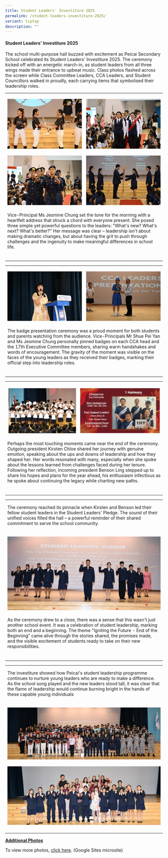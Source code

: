 ```yaml
---
title: Student Leaders' Investiture 2025
permalink: /student-leaders-investiture-2025/
variant: tiptap
description: ""
---
```

<h4><strong>Student Leaders' Investiture 2025</strong></h4>
<p>The school multi-purpose hall buzzed with excitement as Peicai Secondary
School celebrated its Student Leaders' Investiture 2025. The ceremony kicked
off with an energetic march-in, as student leaders from all three wings
made their entrance to upbeat music. Class photos flashed across the screen
while Class Committee Leaders, CCA Leaders, and Student Councillors walked
in proudly, each carrying items that symbolised their leadership roles.</p>
<table style="minWidth: 50px">
<colgroup>
<col>
<col>
</colgroup>
<tbody>
<tr>
<th rowspan="1" colspan="1">
<p></p>
<div class="isomer-image-wrapper">
<img style="width: 100%" height="auto" width="100%" alt="" src="/images/Announcement/Investiture_2025_1.jpg">
</div>
</th>
<th rowspan="1" colspan="1">
<p></p>
<div class="isomer-image-wrapper">
<img style="width: 100%" height="auto" width="100%" alt="" src="/images/Announcement/Investiture_2025_2.jpg">
</div>
</th>
</tr>
<tr>
<td rowspan="1" colspan="1">
<p></p>
<div class="isomer-image-wrapper">
<img style="width: 100%" height="auto" width="100%" alt="" src="/images/Announcement/Investiture_2025_3.jpg">
</div>
</td>
<td rowspan="1" colspan="1">
<p></p>
<div class="isomer-image-wrapper">
<img style="width: 100%" height="auto" width="100%" alt="" src="/images/Announcement/Investiture_2025_4.jpg">
</div>
</td>
</tr>
<tr>
<td rowspan="1" colspan="2">
<p>Vice-Principal Ms Jesmine Chung set the tone for the morning with a heartfelt
address that struck a chord with everyone present. She posed three simple
yet powerful questions to the leaders: "What's new? What's next? What's
better?" Her message was clear – leadership isn't about making dramatic
changes, but about having the grit to push through challenges and the ingenuity
to make meaningful differences in school life.</p>
</td>
</tr>
<tr>
<td rowspan="1" colspan="2">
<p></p>
</td>
</tr>
</tbody>
</table>
<p></p>
<table style="minWidth: 50px">
<colgroup>
<col>
<col>
</colgroup>
<tbody>
<tr>
<th rowspan="1" colspan="1">
<p></p>
<div class="isomer-image-wrapper">
<img style="width: 100%" height="auto" width="100%" alt="" src="/images/Announcement/Investiture_2025_5.jpg">
</div>
</th>
<th rowspan="1" colspan="1">
<p></p>
<div class="isomer-image-wrapper">
<img style="width: 100%" height="auto" width="100%" alt="" src="/images/Announcement/Investiture_2025_6.jpg">
</div>
</th>
</tr>
<tr>
<td rowspan="1" colspan="2">
<p>The badge presentation ceremony was a proud moment for both students and
parents watching from the audience. Vice-Principals Mr Shue Pei Yan and
Ms Jesmine Chung personally pinned badges on each CCA head and the 17th
Executive Committee members, sharing warm handshakes and words of encouragement.
The gravity of the moment was visible on the faces of the young leaders
as they received their badges, marking their official step into leadership
roles.</p>
</td>
</tr>
<tr>
<td rowspan="1" colspan="2">
<p></p>
</td>
</tr>
</tbody>
</table>
<p></p>
<table style="minWidth: 50px">
<colgroup>
<col>
<col>
</colgroup>
<tbody>
<tr>
<th rowspan="1" colspan="2">
<p></p>
<div class="isomer-image-wrapper">
<img style="width: 100%" height="auto" width="100%" alt="" src="/images/Announcement/Investiture_2025_12.jpg">
</div>
</th>
</tr>
<tr>
<td rowspan="1" colspan="2">
<p>Perhaps the most touching moments came near the end of the ceremony. Outgoing
president Kirsten Chloe shared her journey with genuine emotion, speaking
about the ups and downs of leadership and how they shaped her. Her words
resonated with many, especially when she spoke about the lessons learned
from challenges faced during her tenure. Following her reflection, incoming
president Benson Ling stepped up to share his hopes and plans for the year
ahead, his enthusiasm infectious as he spoke about continuing the legacy
while charting new paths.</p>
</td>
</tr>
<tr>
<td rowspan="1" colspan="2">
<p></p>
</td>
</tr>
</tbody>
</table>
<p></p>
<table style="minWidth: 50px">
<colgroup>
<col>
<col>
</colgroup>
<tbody>
<tr>
<td rowspan="1" colspan="2">
<p>The ceremony reached its pinnacle when Kirsten and Benson led their fellow
student leaders in the Student Leaders' Pledge. The sound of their unified
voices filled the hall – a powerful reminder of their shared commitment
to serve the school community.</p>
</td>
</tr>
<tr>
<td rowspan="1" colspan="2">
<p></p>
<div class="isomer-image-wrapper">
<img style="width: 100%" height="auto" width="100%" alt="" src="/images/Announcement/Investiture_2025_9.jpg">
</div>
</td>
</tr>
<tr>
<td rowspan="1" colspan="2">
<p>As the ceremony drew to a close, there was a sense that this wasn't just
another school event. It was a celebration of student leadership, marking
both an end and a beginning. The theme "Igniting the Future - End of the
Beginning" came alive through the stories shared, the promises made, and
the visible excitement of students ready to take on their new responsibilities.</p>
</td>
</tr>
<tr>
<td rowspan="1" colspan="2">
<p></p>
</td>
</tr>
</tbody>
</table>
<p></p>
<table style="minWidth: 50px">
<colgroup>
<col>
<col>
</colgroup>
<tbody>
<tr>
<td rowspan="1" colspan="2">
<p>The investiture showed how Peicai's student leadership programme continues
to nurture young leaders who are ready to make a difference. As the school
song played and the new leaders stood tall, it was clear that the flame
of leadership would continue burning bright in the hands of these capable
young individuals</p>
</td>
</tr>
<tr>
<td rowspan="1" colspan="2">
<p></p>
<div class="isomer-image-wrapper">
<img style="width: 100%" height="auto" width="100%" alt="" src="/images/Announcement/Investiture_2025_10.jpg">
</div>
</td>
</tr>
<tr>
<td rowspan="1" colspan="2">
<p></p>
<div class="isomer-image-wrapper">
<img style="width: 100%" height="auto" width="100%" alt="" src="/images/Announcement/Investiture_2025_11.jpg">
</div>
</td>
</tr>
<tr>
<td rowspan="1" colspan="2">
<p></p>
</td>
</tr>
</tbody>
</table>
<p><strong><u>Additional Photos</u></strong>
</p>
<p>To view more photos, <a href="https://sites.google.com/moe.edu.sg/studentleadersinvestiture2025?usp=sharing" rel="noopener nofollow" target="_blank">click here</a>.
(Google Sites microsite)</p>
<p></p>
<p></p>
